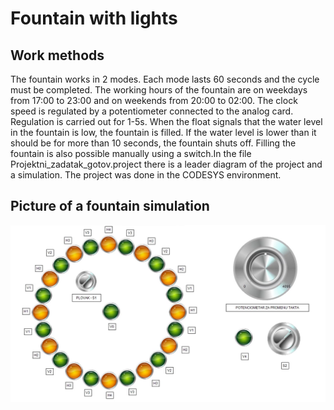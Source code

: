# Fountain with lights
## Work methods
The fountain works in 2 modes. Each mode lasts 60 seconds and the cycle must be completed. The working hours of the fountain are on weekdays from 17:00 to 23:00 and on weekends from 20:00 to 02:00. The clock speed is regulated by a potentiometer connected to the analog card. Regulation is carried out for 1-5s. When the float signals that the water level in the fountain is low, the fountain is filled. If the water level is lower than it should be for more than 10 seconds, the fountain shuts off. Filling the fountain is also possible manually using a switch.In the file Projektni_zadatak_gotov.project there is a leader diagram of the project and a simulation. The project was done in the CODESYS environment.
## Picture of a fountain simulation
<img src="./fountain.png" alt="drawing" width="800"/>
